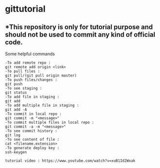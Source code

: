 # gittutorial
## *This repository is only for tutorial purpose and should not be used to commit any kind of official code.

Some helpful commands 
```
-To add remote repo :
git remote add origin <link>
-To pull files :
git pull/(git pull origin master)
-To push files/changes :
git push
-To see staging :
git status
-To add file in staging :
git add
-To add multiple file in staging :
git add -A
-To commit in local repo :
git commit -m "<message>"
-To commit multiple files in local repo :
git commit -a -m "<message>"
-To see commit history :
git log
-To see content of file :
cat <filename.extension>
-To generate deploy key :
ssh-keygen

tutorial video : https://www.youtube.com/watch?v=xuB1Id2Wxak
```
